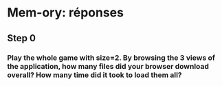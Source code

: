 # Mem-ory: réponses

## Step 0

### Play the whole game with size=2. By browsing the 3 views of the application, how many files did your browser download overall? How many time did it took to load them all?



